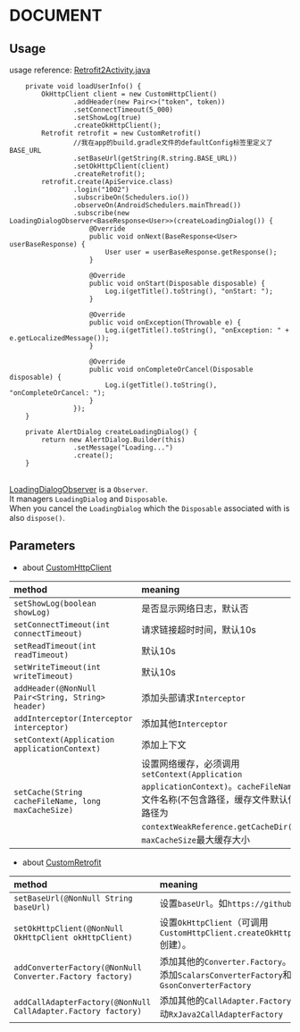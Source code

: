 # DOCUMENT

## Usage
usage reference: [Retrofit2Activity.java](../../app/src/main/java/jsc/exam/jsckit/ui/Retrofit2Activity.java)
```
    private void loadUserInfo() {
        OkHttpClient client = new CustomHttpClient()
                .addHeader(new Pair<>("token", token))
                .setConnectTimeout(5_000)
                .setShowLog(true)
                .createOkHttpClient();
        Retrofit retrofit = new CustomRetrofit()
                //我在app的build.gradle文件的defaultConfig标签里定义了BASE_URL
                .setBaseUrl(getString(R.string.BASE_URL))
                .setOkHttpClient(client)
                .createRetrofit();
        retrofit.create(ApiService.class)
                .login("1002")
                .subscribeOn(Schedulers.io())
                .observeOn(AndroidSchedulers.mainThread())
                .subscribe(new LoadingDialogObserver<BaseResponse<User>>(createLoadingDialog()) {
                    @Override
                    public void onNext(BaseResponse<User> userBaseResponse) {
                        User user = userBaseResponse.getResponse();
                    }

                    @Override
                    public void onStart(Disposable disposable) {
                        Log.i(getTitle().toString(), "onStart: ");
                    }

                    @Override
                    public void onException(Throwable e) {
                        Log.i(getTitle().toString(), "onException: " + e.getLocalizedMessage());
                    }

                    @Override
                    public void onCompleteOrCancel(Disposable disposable) {
                        Log.i(getTitle().toString(), "onCompleteOrCancel: ");
                    }
                });
    }

    private AlertDialog createLoadingDialog() {
        return new AlertDialog.Builder(this)
                .setMessage("Loading...")
                .create();
    }
```
<br/>[LoadingDialogObserver](../../Retrofit2Library/src/main/java/jsc/lib/retrofitlibrary/LoadingDialogObserver.java) is a `Observer`.
<br/>It managers `LoadingDialog` and `Disposable`.
<br/>When you cancel the `LoadingDialog` which the `Disposable` associated with is also `dispose()`.

## Parameters
+ about [CustomHttpClient](../../Retrofit2Library/src/main/java/jsc/lib/retrofitlibrary/retrofit/CustomHttpClient.java)

| method | meaning |
| :--- | :--- |
| ```setShowLog(boolean showLog)``` | 是否显示网络日志，默认否 |
| ```setConnectTimeout(int connectTimeout)``` | 请求链接超时时间，默认10s |
| ```setReadTimeout(int readTimeout)``` | 默认10s |
| ```setWriteTimeout(int writeTimeout)``` | 默认10s |
| ```addHeader(@NonNull Pair<String, String> header)``` |  添加头部请求```Interceptor``` |
| ```addInterceptor(Interceptor interceptor)``` | 添加其他```Interceptor``` |
| ```setContext(Application applicationContext)``` | 添加上下文 |
| ```setCache(String cacheFileName, long maxCacheSize)``` | 设置网络缓存，必须调用```setContext(Application applicationContext)```。```cacheFileName```为文件名称(不包含路径，缓存文件默认保存路径为```contextWeakReference.getCacheDir())```，```maxCacheSize```最大缓存大小 |

+ about [CustomRetrofit](../../Retrofit2Library/src/main/java/jsc/lib/retrofitlibrary/retrofit/CustomRetrofit.java)

| method | meaning |
| :--- | :--- |
| ```setBaseUrl(@NonNull String baseUrl)``` | 设置```baseUrl```。如```https://github.com/``` |
| ```setOkHttpClient(@NonNull OkHttpClient okHttpClient)``` | 设置```OkHttpClient```（可调用```CustomHttpClient.createOkHttpClient()```创建）。 |
| ```addConverterFactory(@NonNull Converter.Factory factory)``` | 添加其他的```Converter.Factory```。默认自动添加```ScalarsConverterFactory```和```GsonConverterFactory``` |
| ```addCallAdapterFactory(@NonNull CallAdapter.Factory factory)``` | 添加其他的```CallAdapter.Factory```。默认自动```RxJava2CallAdapterFactory``` |
